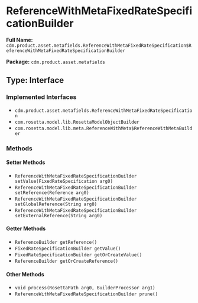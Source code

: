 # ReferenceWithMetaFixedRateSpecificationBuilder

**Full Name:** `cdm.product.asset.metafields.ReferenceWithMetaFixedRateSpecification$ReferenceWithMetaFixedRateSpecificationBuilder`

**Package:** `cdm.product.asset.metafields`

## Type: Interface

### Implemented Interfaces

- `cdm.product.asset.metafields.ReferenceWithMetaFixedRateSpecification`
- `com.rosetta.model.lib.RosettaModelObjectBuilder`
- `com.rosetta.model.lib.meta.ReferenceWithMeta$ReferenceWithMetaBuilder`

### Methods

#### Setter Methods

- `ReferenceWithMetaFixedRateSpecificationBuilder setValue(FixedRateSpecification arg0)`
- `ReferenceWithMetaFixedRateSpecificationBuilder setReference(Reference arg0)`
- `ReferenceWithMetaFixedRateSpecificationBuilder setGlobalReference(String arg0)`
- `ReferenceWithMetaFixedRateSpecificationBuilder setExternalReference(String arg0)`

#### Getter Methods

- `ReferenceBuilder getReference()`
- `FixedRateSpecificationBuilder getValue()`
- `FixedRateSpecificationBuilder getOrCreateValue()`
- `ReferenceBuilder getOrCreateReference()`

#### Other Methods

- `void process(RosettaPath arg0, BuilderProcessor arg1)`
- `ReferenceWithMetaFixedRateSpecificationBuilder prune()`

